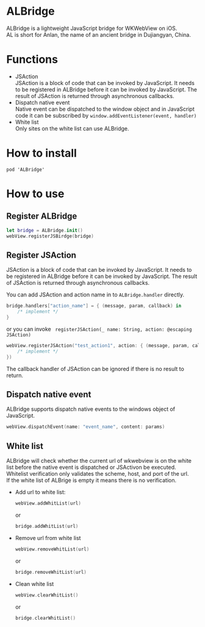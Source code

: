 # ALBridge
ALBridge is a lightweight JavaScript bridge for WKWebView on iOS.  
AL is short for Anlan, the name of an ancient bridge in Dujiangyan, China.  

# Functions
- JSAction  
    JSAction is a block of code that can be invoked by JavaScript. It needs to be registered in ALBridge before it can be invoked by JavaScript. The result of JSAction is returned through asynchronous callbacks.
- Dispatch native event  
    Native event can be dispatched to the window object and in JavaScript code it can be subscribed by  ```window.addEventListener(event, handler)```
- White list  
    Only sites on the white list can use ALBridge.


# How to install
```
pod 'ALBridge'
```

# How to use
## Register ALBridge

```swift
let bridge = ALBridge.init()
webView.registerJSBirdge(bridge)
```

## Register JSAction
JSAction is a block of code that can be invoked by JavaScript. It needs to be registered in ALBridge before it can be invoked by JavaScript. The result of JSAction is returned through asynchronous callbacks.  
   
You can add JSAction and action name in to ```ALBridge.handler``` directly.
```swift
bridge.handlers["action_name"] = { (message, param, callback) in
    /* implement */
}
```
or you can invoke ``` registerJSAction(_ name: String, action: @escaping JSAction)```
```swift
webView.registerJSAction("test_action1", action: { (message, param, callback) in
    /* implement */
})
```
The callback handler of JSAction can be ignored if there is no result to return.

## Dispatch native event
ALBridge supports dispatch native events to the windows object of JavaScript.

```swift
webView.dispatchEvent(name: "event_name", content: params)
```

## White list
ALBridge will check whether the current url of wkwebview is on the white list before the native event is dispatched or JSActivon be executed.  
Whitelist verification only validates the scheme, host, and port of the url.  
If the white list of ALBrige is empty it means there is no verification. 

- Add url to white list:  
    ```swift
    webView.addWhitList(url)
    ```
    or
    ```swift
    bridge.addWhitList(url)
    ```
- Remove url from white list  
    ```swift
    webView.removeWhitList(url)
    ```
    or
    ```swift
    bridge.removeWhitList(url)
    ```

- Clean white list      
    ```swift
    webView.clearWhitList()
    ```
    or
    ```swift
    bridge.clearWhitList()
    ```
